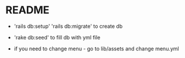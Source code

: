 # README
- 'rails db:setup'
  'rails db:migrate'
  to create db

- 'rake db:seed' to fill db with yml file

- if you need to change menu - go to lib/assets and change menu.yml